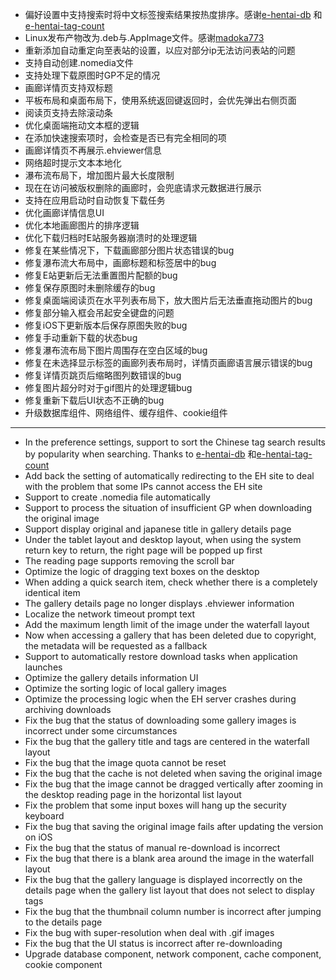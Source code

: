 - 偏好设置中支持搜索时将中文标签搜索结果按热度排序。感谢[e-hentai-db](https://github.com/ccloli/e-hentai-db)
  和[e-hentai-tag-count](https://github.com/poly000/e-hentai-tag-count)
- Linux发布产物改为.deb与.AppImage文件。感谢[madoka773](https://github.com/madoka773)
- 重新添加自动重定向至表站的设置，以应对部分ip无法访问表站的问题
- 支持自动创建.nomedia文件
- 支持处理下载原图时GP不足的情况
- 画廊详情页支持双标题
- 平板布局和桌面布局下，使用系统返回键返回时，会优先弹出右侧页面
- 阅读页支持去除滚动条
- 优化桌面端拖动文本框的逻辑
- 在添加快速搜索项时，会检查是否已有完全相同的项
- 画廊详情页不再展示.ehviewer信息
- 网络超时提示文本本地化
- 瀑布流布局下，增加图片最大长度限制
- 现在在访问被版权删除的画廊时，会兜底请求元数据进行展示
- 支持在应用启动时自动恢复下载任务
- 优化画廊详情信息UI
- 优化本地画廊图片的排序逻辑
- 优化下载归档时E站服务器崩溃时的处理逻辑
- 修复在某些情况下，下载画廊部分图片状态错误的bug
- 修复瀑布流大布局中，画廊标题和标签居中的bug
- 修复E站更新后无法重置图片配额的bug
- 修复保存原图时未删除缓存的bug
- 修复桌面端阅读页在水平列表布局下，放大图片后无法垂直拖动图片的bug
- 修复部分输入框会吊起安全键盘的问题
- 修复iOS下更新版本后保存原图失败的bug
- 修复手动重新下载的状态bug
- 修复瀑布流布局下图片周围存在空白区域的bug
- 修复在未选择显示标签的画廊列表布局时，详情页画廊语言展示错误的bug
- 修复详情页跳页后缩略图列数错误的bug
- 修复图片超分时对于gif图片的处理逻辑bug
- 修复重新下载后UI状态不正确的bug
- 升级数据库组件、网络组件、缓存组件、cookie组件

------------------------------------------------------------------------------------------

- In the preference settings, support to sort the Chinese tag search results by popularity when searching.
  Thanks to [e-hentai-db](https://github.com/ccloli/e-hentai-db)
  和[e-hentai-tag-count](https://github.com/poly000/e-hentai-tag-count)
- Add back the setting of automatically redirecting to the EH site to deal with the problem that some IPs cannot
  access the EH site
- Support to create .nomedia file automatically
- Support to process the situation of insufficient GP when downloading the original image
- Support display original and japanese title in gallery details page
- Under the tablet layout and desktop layout, when using the system return key to return, the right page will be
  popped up first
- The reading page supports removing the scroll bar
- Optimize the logic of dragging text boxes on the desktop
- When adding a quick search item, check whether there is a completely identical item
- The gallery details page no longer displays .ehviewer information
- Localize the network timeout prompt text
- Add the maximum length limit of the image under the waterfall layout
- Now when accessing a gallery that has been deleted due to copyright, the metadata will be requested as a fallback
- Support to automatically restore download tasks when application launches
- Optimize the gallery details information UI
- Optimize the sorting logic of local gallery images
- Optimize the processing logic when the EH server crashes during archiving downloads
- Fix the bug that the status of downloading some gallery images is incorrect under some circumstances
- Fix the bug that the gallery title and tags are centered in the waterfall layout
- Fix the bug that the image quota cannot be reset
- Fix the bug that the cache is not deleted when saving the original image
- Fix the bug that the image cannot be dragged vertically after zooming in the desktop reading page in the horizontal
  list layout
- Fix the problem that some input boxes will hang up the security keyboard
- Fix the bug that saving the original image fails after updating the version on iOS
- Fix the bug that the status of manual re-download is incorrect
- Fix the bug that there is a blank area around the image in the waterfall layout
- Fix the bug that the gallery language is displayed incorrectly on the details page when the gallery list layout
  that does not select to display tags
- Fix the bug that the thumbnail column number is incorrect after jumping to the details page
- Fix the bug with super-resolution when deal with .gif images
- Fix the bug that the UI status is incorrect after re-downloading
- Upgrade database component, network component, cache component, cookie component